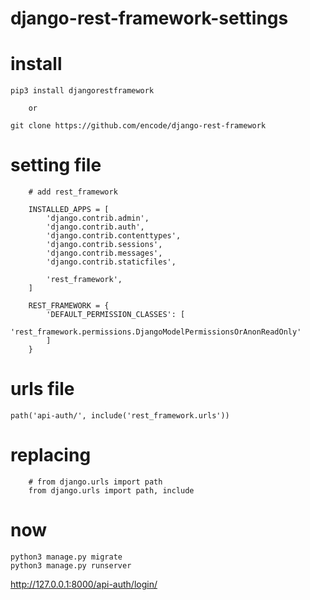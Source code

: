 # django-rest-framework-settings

# install
    pip3 install djangorestframework

        or 

    git clone https://github.com/encode/django-rest-framework


# setting file
        # add rest_framework

        INSTALLED_APPS = [
            'django.contrib.admin',
            'django.contrib.auth',
            'django.contrib.contenttypes',
            'django.contrib.sessions',
            'django.contrib.messages',
            'django.contrib.staticfiles',
            
            'rest_framework',
        ]

        REST_FRAMEWORK = {
            'DEFAULT_PERMISSION_CLASSES': [
                'rest_framework.permissions.DjangoModelPermissionsOrAnonReadOnly'
            ]
        }
# urls file
    path('api-auth/', include('rest_framework.urls'))

# replacing
        # from django.urls import path
        from django.urls import path, include

# now 
    python3 manage.py migrate
    python3 manage.py runserver

http://127.0.0.1:8000/api-auth/login/
